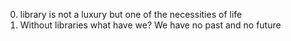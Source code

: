 0. library is not a luxury but one of the necessities of life
1. Without libraries what have we? We have no past and no future
